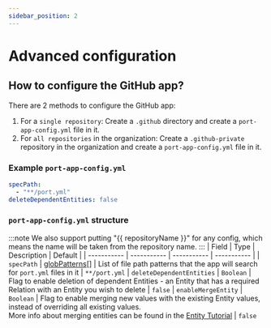 ```yaml
---
sidebar_position: 2
---
```


# Advanced configuration

## How to configure the GitHub app?

There are 2 methods to configure the GitHub app:

1. For a `single repository`: Create a `.github` directory and create a `port-app-config.yml` file in it.
2. For `all repositories` in the organization: Create a `.github-private` repository in the organization and create a `port-app-config.yml` file in it.

### Example `port-app-config.yml`

```yaml showLineNumbers
specPath:
  - "**/port.yml"
deleteDependentEntities: false
```

### `port-app-config.yml` structure

:::note
We also support putting "{{ repositoryName }}" for any config, which means the name will be taken from the repository name.
:::
| Field | Type | Description | Default |
| ----------- | ----------- | ----------- | ----------- |
| `specPath` | [globPatterns](https://www.malikbrowne.com/blog/a-beginners-guide-glob-patterns)[] | List of file path patterns that the app will search for `port.yml` files in it | `**/port.yml`
| `deleteDependentEntities` | `Boolean` | Flag to enable deletion of dependent Entities - an Entity that has a required Relation with an Entity you wish to delete | `false`
| `enableMergeEntity` | `Boolean` | Flag to enable merging new values with the existing Entity values, instead of overriding all existing values. <br/> More info about merging entities can be found in the [Entity Tutorial](https://docs.getport.io/build-your-software-catalog/sync-data-to-catalog/api/#usage) | `false`
